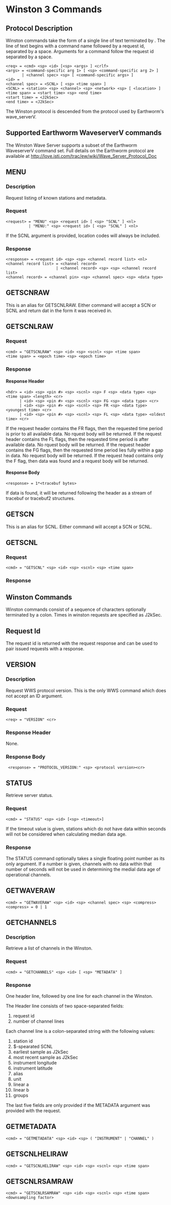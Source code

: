 # Winston 3 Commands

## Protocol Description
Winston commands take the form of a single line of text terminated by <CRLF>. The line of text begins with a command name followed by a request id, separated by a space. Arguments for a command follow the request id separated by a space. 

	<req> = <cmd> <sp> <id> [<sp> <args> ] <crlf>
	<args> = <command-specific arg 1> [ <sp> <command-specific arg 2> ]
	       | <channel spec> <sp> [ <command-specific args> ]
	<id> = 
	<channel spec> = <SCNL> [ <sp> <time span> ]
	<SCNL> = <station> <sp> <channel> <sp> <network> <sp> [ <location> ]
	<time span> = <start time> <sp> <end time>
	<start time> = <J2kSec>
	<end time> = <J2kSec>

The Winston protocol is descended from the protocol used by Earthworm's wave_serverV.

## Supported Earthworm WaveserverV commands

The Winston Wave Server supports a subset of the Earthworm WaveserverV command set. Full details on the Earthworm protocol are available at http://love.isti.com/trac/ew/wiki/Wave_Server_Protocol_Doc

## MENU
### Description
Request listing of known stations and metadata.

### Request
    <request> = "MENU" <sp> <request id> [ <sp> "SCNL" ] <nl>
              | "MENU:" <sp> <request id> [ <sp> "SCNL" ] <nl>
              
If the SCNL argument is provided, location codes will always be included.

### Response
	<response> = <request id> <sp> <sp> <channel record list> <nl>
	<channel record list> = <channel record>
	                      | <channel record> <sp> <sp> <channel record list>
	<channel record> = <channel pin> <sp> <channel spec> <sp> <data type>


## GETSCNRAW
This is an alias for GETSCNLRAW. Either command will accept a SCN or SCNL and return dat in the form it was received in.


## GETSCNLRAW
### Request
    <cmd> = "GETSCNLRAW" <sp> <id> <sp> <scnl> <sp> <time span>
    <time span> = <epoch time> <sp> <epoch time>

### Response
#### Response Header
    <hdr> = <id> <sp> <pin #> <sp> <scnl> <sp> F <sp> <data type> <sp> <time span> <length> <cr>
          | <id> <sp> <pin #> <sp> <scnl> <sp> FG <sp> <data type> <cr>
          | <id> <sp> <pin #> <sp> <scnl> <sp> FR <sp> <data type> <youngest time> <cr>
          | <id> <sp> <pin #> <sp> <scnl> <sp> FL <sp> <data type> <oldest time> <cr>

If the request header contains the FR flags, then the requested time period is prior to all available data. No rquest body will be returned.
If the request header contains the FL flags, then the requested time period is after available data. No rquest body will be returned.
If the request header contains the FG flags, then the requested time period lies fully within a gap in data. No request body will be returned.
If the request head contains only the F flag, then data was found and a request body will be returned.

#### Response Body

    <response> = 1*<tracebuf bytes>

If data is found, it will be returned following the header as a stream of tracebuf or tracebuf2 structures. 

## GETSCN
This is an alias for SCNL. Either command will accept a SCN or SCNL.

## GETSCNL

### Request
    <cmd> = "GETSCNL" <sp> <id> <sp> <scnl> <sp> <time span>

### Response

## Winston Commands
Winston commands consist of a sequence of characters optionally terminated by a colon. Times in winston requests are specified as J2kSec. 
  
## Request Id
The request id is returned with the request response and can be used to pair issued requests with a response.

## VERSION
### Description
Request WWS protocol version. This is the only WWS command which does not accept an ID argument.

### Request
    <req> = "VERSION" <cr>
    
### Response Header
None.

### Response Body
     <response> = "PROTOCOL_VERSION:" <sp> <protocol version><cr>


## STATUS
Retrieve server status.

### Request
    <cmd> = "STATUS" <sp> <id> [<sp> <timeout>]

If the timeout value is given, stations which do not have data within <timeout> seconds will not be considered when calculating median data age.

### Response

The STATUS command optionally takes a single floating point number as its only argument. If a number is given, channels with no data within that number of seconds will not be used in determining the medial data age of operational channels.

## GETWAVERAW
    <cmd> = "GETWAVERAW" <sp> <id> <sp> <channel spec> <sp> <compress>
    <compress> = 0 | 1

## GETCHANNELS  
### Description
Retrieve a list of channels in the Winston.
	
### Request
    <cmd> = "GETCHANNELS" <sp> <id> [ <sp> "METADATA" ]

### Response
One header line, followed by one line for each channel in the Winston. 

The Header line consists of two space-separated fields:
1. request id
1. number of channel lines

Each channel line is a colon-separated string with the following values:
1. station id
1. $-spearated SCNL
1. earliest sample as J2kSec
1. most recent sample as J2kSec
1. instrument longitude
1. instrument latitude
1. alias
1. unit
1. linear a
1. linear b
1. groups 

The last five fields are only provided if the METADATA argument was provided with the request.

## GETMETADATA
    <cmd> = "GETMETADATA" <sp> <id> <sp> ( "INSTRUMENT" | "CHANNEL" )

## GETSCNLHELIRAW
    <cmd> = "GETSCNLHELIRAW" <sp> <id> <sp> <scnl> <sp> <time span>

## GETSCNLRSAMRAW
    <cmd> = "GETSCNLRSAMRAW" <sp> <id> <sp> <scnl> <sp> <time span> <downsampling factor>
